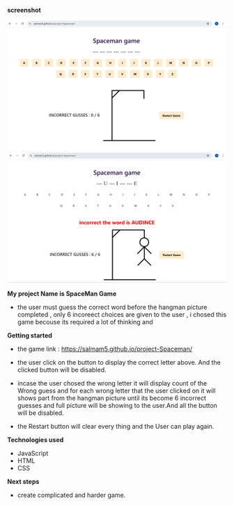 
**screenshot**

![pic](./Pic%201.png)
![pic](Pic%202.png)

**My project Name is SpaceMan Game**

- the user must guess the correct word before the hangman picture completed , only 6 incoreect choices are given to the user , i chosed this game becouse its required a lot of thinking and 



**Getting started**

- the game link : https://salmam5.github.io/project-Spaceman/
 
 - the user click on the button to display the correct letter above. And the clicked button will be disabled. 
  
 - incase the user chosed the wrong letter it will  display count of the Wrong guess and for each wrong letter that the user clicked on it will shows part from the hangman picture until its become 6 incorrect guesses and full picture will be showing to the user.And all the button will be disabled.

 - the Restart button will clear every thing and the User can play again.

**Technologies used**
- JavaScript
- HTML 
-  CSS

**Next steps**
 - create complicated and harder game.
 